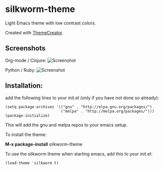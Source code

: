 # silkworm-theme
Light Emacs theme with low contrast colors.

Created with [ThemeCreator](https://github.com/mswift42/themecreator).

## Screenshots

Org-mode / Clojure:
![Screenshot](https://github.com/mswift42/silkworm-theme/raw/master/silkworm-emacs-orgclojure.png)

Python / Ruby:
![Screenshot](https://github.com/mswift42/silkworm-theme/raw/master/silkworm-emacs-pythonruby.png)

## Installation:

add the following lines to your init.el (only if you have not done so already):

    (setq package-archives '(("gnu" . "http://elpa.gnu.org/packages/")
                             ("melpa" . "http://melpa.org/packages/")))
    (package-initialize)



This will add the gnu and melpa repos to your emacs setup.

To install the theme:

**M-x package-install** silkworm-theme


To use the silkworm theme when starting emacs, add this to your init.el:

    (load-theme 'silkworm t)


